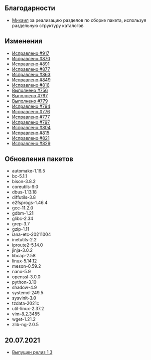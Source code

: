 <!-- ## Обновления пакетов
## Изменения
## Благодарности -->

## Благодарности

- [Михаил](https://github.com/Linuxoid85) за реализацию разделов по сборке пакета, используя раздельную структуру каталогов

## Изменения

- [Исправлено #917](https://github.com/Linux4Yourself/book/issues/917)
- [Исправлено #870](https://github.com/Linux4Yourself/book/issues/870)
- [Исправлено #891](https://github.com/Linux4Yourself/book/issues/891)
- [Исправлено #877](https://github.com/Linux4Yourself/book/issues/877)
- [Исправлено #863](https://github.com/Linux4Yourself/book/pull/863)
- [Исправлено #849](https://github.com/Linux4Yourself/book/issues/849)
- [Исправлено #816](https://github.com/Linux4Yourself/book/issues/816)
- [Выполнено #756](https://github.com/Linux4Yourself/book/issues/756)
- [Выполнено #767](https://github.com/Linux4Yourself/book/issues/767)
- [Выполнено #779](https://github.com/Linux4Yourself/book/issues/779)
- [Исправлено #794](https://github.com/Linux4Yourself/book/issues/794)
- [Исправлено #776](https://github.com/Linux4Yourself/book/issues/776)
- [Исправлено #777](https://github.com/Linux4Yourself/book/issues/777)
- [Исправлено #797](https://github.com/Linux4Yourself/book/issues/797)
- [Исправлено #804](https://github.com/Linux4Yourself/book/issues/804)
- [Исправлено #815](https://github.com/Linux4Yourself/book/issues/815)
- [Исправлено #821](https://github.com/Linux4Yourself/book/issues/821)
- [Исправлено #829](https://github.com/Linux4Yourself/book/issues/829)

## Обновления пакетов

- automake-1.16.5
- bc-5.1.1
- bison-3.8.2
- coreutils-9.0
- dbus-1.13.18
- diffutils-3.8
- e2fsprogs-1.46.4
- gcc-11.2.0
- gdbm-1.21
- glibc-2.34
- grep-3.7
- gzip-1.11
- iana-etc-20211004 
- inetutils-2.2
- iproute2-5.14.0
- jinja-3.0.2
- libcap-2.58
- linux-5.14.12
- meson-0.59.2
- nano-5.9
- openssl-3.0.0
- python-3.10
- shadow-4.9
- systemd-249.5
- sysvinit-3.0
- tzdata-2021c
- util-linux-2.37.2
- vim-8.2.3455
- wget-1.21.2
- zlib-ng-2.0.5

## 20.07.2021

- [Выпущен релиз 1.3](https://lx4u.ru/rel/1.3/#/)
